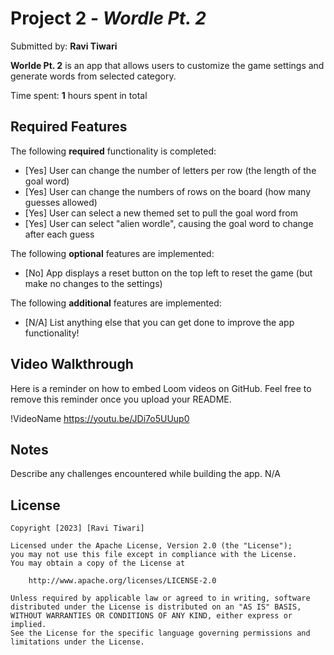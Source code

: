 # Project 2 - *Wordle Pt. 2*

Submitted by: **Ravi Tiwari**

**Worlde Pt. 2** is an app that allows users to customize the game settings and generate words from selected category. 

Time spent: **1** hours spent in total

## Required Features

The following **required** functionality is completed:

- [Yes] User can change the number of letters per row (the length of the goal word)
- [Yes] User can change the numbers of rows on the board (how many guesses allowed)
- [Yes] User can select a new themed set to pull the goal word from
- [Yes] User can select "alien wordle", causing the goal word to change after each guess


The following **optional** features are implemented:

- [No] App displays a reset button on the top left to reset the game (but make no changes to the settings)

The following **additional** features are implemented:

- [N/A] List anything else that you can get done to improve the app functionality!

## Video Walkthrough

Here is a reminder on how to embed Loom videos on GitHub. Feel free to remove this reminder once you upload your README. 

!VideoName https://youtu.be/JDi7o5UUup0
## Notes

Describe any challenges encountered while building the app. N/A

## License

    Copyright [2023] [Ravi Tiwari]

    Licensed under the Apache License, Version 2.0 (the "License");
    you may not use this file except in compliance with the License.
    You may obtain a copy of the License at

        http://www.apache.org/licenses/LICENSE-2.0

    Unless required by applicable law or agreed to in writing, software
    distributed under the License is distributed on an "AS IS" BASIS,
    WITHOUT WARRANTIES OR CONDITIONS OF ANY KIND, either express or implied.
    See the License for the specific language governing permissions and
    limitations under the License.
